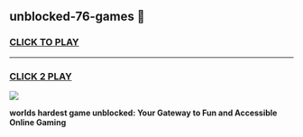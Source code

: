 
## unblocked-76-games 👋
<h3>
<a href="https://premium.freeplayer.one?title=unblocked-76-games&ref=14F">CLICK TO PLAY</a></h3>
<hr>

<h3>
<a href="https://premium.freeplayer.one?title=unblocked-76-games&ref=14F">CLICK 2 PLAY</a>
  
</h3>

<a href="https://premium.freeplayer.one?title=unblocked-76-games&ref=12F/"><img src="https://clearcache.store/games.png"></a>


**worlds hardest game unblocked: Your Gateway to Fun and Accessible Online Gaming**
